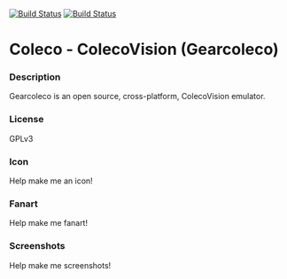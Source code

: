 [![Build Status](https://travis-ci.org/kodi-game/game.libretro.gearcoleco.svg?branch=master)](https://travis-ci.org/kodi-game/game.libretro.gearcoleco)
[![Build Status](https://ci.appveyor.com/api/projects/status/github/kodi-game/game.libretro.gearcoleco?svg=true)](https://ci.appveyor.com/project/kodi-game/game-libretro-gearcoleco)

# Coleco - ColecoVision (Gearcoleco)

### Description

Gearcoleco is an open source, cross-platform, ColecoVision emulator.

### License

GPLv3

### Icon

Help make me an icon!

### Fanart

Help make me fanart!

### Screenshots

Help make me screenshots!
